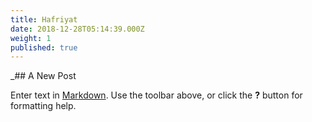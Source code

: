 ```yaml
---
title: Hafriyat
date: 2018-12-28T05:14:39.000Z
weight: 1
published: true
---
```



_## A New Post

Enter text in [Markdown](http://daringfireball.net/projects/markdown/). Use the toolbar above, or click the **?** button for formatting help.
